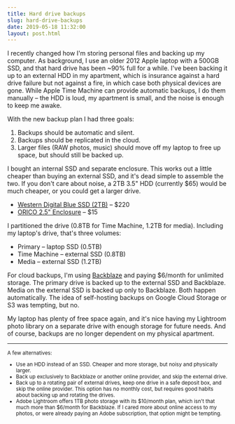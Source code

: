 ```yaml
---
title: Hard drive backups
slug: hard-drive-backups
date: 2019-05-18 11:32:00
layout: post.html
---
```


I recently changed how I'm storing personal files and backing up my computer. As background, I use an older 2012 Apple laptop with a 500GB SSD, and that hard drive has been ~90% full for a while. I've been backing it up to an external HDD in my apartment, which is insurance against a hard drive failure but not against a fire, in which case both physical devices are gone. While Apple Time Machine can provide automatic backups, I do them manually – the HDD is loud, my apartment is small, and the noise is enough to keep me awake.

With the new backup plan I had three goals:

1. Backups should be automatic and silent.
2. Backups should be replicated in the cloud.
3. Larger files (RAW photos, music) should move off my laptop to free up space, but should still be backed up.

I bought an internal SSD and separate enclosure. This works out a little cheaper than buying an external SSD, and it's dead simple to assemble the two. If you don't care about noise, a 2TB 3.5" HDD (currently $65) would be much cheaper, or you could get a larger drive.

- [Western Digital Blue SSD (2TB)](https://www.newegg.com/western-digital-blue-2tb/p/N82E16820250089) – $220
- [ORICO 2.5" Enclosure](https://www.newegg.com/orico-2588us3-bk-enclosure/p/0VN-0003-000H1) – $15

I partitioned the drive (0.8TB for Time Machine, 1.2TB for media). Including my laptop's drive, that's three volumes:

- Primary – laptop SSD (0.5TB)
- Time Machine – external SSD (0.8TB)
- Media – external SSD (1.2TB)

For cloud backups, I'm using [Backblaze](https://www.backblaze.com/) and paying $6/month for unlimited storage. The primary drive is backed up to the external SSD and Backblaze. Media on the external SSD is backed up only to Backblaze. Both happen automatically. The idea of self-hosting backups on Google Cloud Storage or S3 was tempting, but no.

My laptop has plenty of free space again, and it's nice having my Lightroom photo library on a separate drive with enough storage for future needs. And of course, backups are no longer dependent on my physical apartment.

***

<small>
A few alternatives:

- Use an HDD instead of an SSD. Cheaper and more storage, but noisy and physically larger.
- Back up exclusively to Backblaze or another online provider, and skip the external drive.
- Back up to a rotating pair of external drives, keep one drive in a safe deposit box, and skip the online provider. This option has no monthly cost, but requires good habits about backing up and rotating the drives.
- Adobe Lightroom offers 1TB photo storage with its $10/month plan, which isn't that much more than $6/month for Backblaze. If I cared more about online access to my photos, or were already paying an Adobe subscription, that option might be tempting.
<small>
